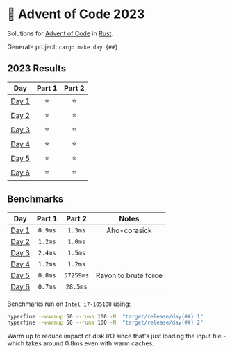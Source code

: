 # 🎄 Advent of Code 2023

Solutions for [Advent of Code](https://adventofcode.com/) in [Rust](https://www.rust-lang.org/).

Generate project: `cargo make day {##}`

<!--- advent_readme_stars table --->
## 2023 Results

| Day | Part 1 | Part 2 |
| :---: | :---: | :---: |
| [Day 1](https://adventofcode.com/2023/day/1) | ⭐ | ⭐ |
| [Day 2](https://adventofcode.com/2023/day/2) | ⭐ | ⭐ |
| [Day 3](https://adventofcode.com/2023/day/3) | ⭐ | ⭐ |
| [Day 4](https://adventofcode.com/2023/day/4) | ⭐ | ⭐ |
| [Day 5](https://adventofcode.com/2023/day/5) | ⭐ | ⭐ |
| [Day 6](https://adventofcode.com/2023/day/6) | ⭐ | ⭐ |
<!--- advent_readme_stars table --->

<!--- benchmarking table --->
## Benchmarks

| Day | Part 1 | Part 2 | Notes |
| :---: | :---: | :---:  | :---: |
| [Day 1](./day01/src/main.rs) | `0.9ms` | `1.3ms` | Aho-corasick |
| [Day 2](./day02/src/main.rs) | `1.2ms` | `1.0ms` ||
| [Day 3](./day03/src/main.rs) | `2.4ms` | `1.5ms` ||
| [Day 4](./day04/src/main.rs) | `1.2ms` | `1.2ms` ||
| [Day 5](./day05/src/main.rs) | `0.8ms` | `57259ms` |Rayon to brute force|
| [Day 6](./day06/src/main.rs) | `0.7ms` | `28.5ms` ||

<!--- benchmarking table --->

Benchmarks run on `Intel i7-10510U` using:
 ```bash
 hyperfine --warmup 50 --runs 100 -N  "target/release/day{##} 1"
 hyperfine --warmup 50 --runs 100 -N  "target/release/day{##} 2"
 ```
Warm up to reduce impact of disk I/O since that's just loading the input file - which takes around 0.8ms even with warm caches.

